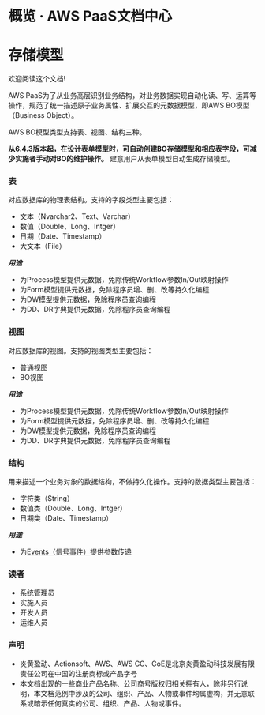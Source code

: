 # 概览 · AWS PaaS文档中心

# 存储模型

欢迎阅读这个文档!

AWS PaaS为了从业务高层识别业务结构，对业务数据实现自动化读、写、运算等操作，规范了统一描述原子业务属性、扩展交互的元数据模型，即AWS BO模型（Business Object）。

AWS BO模型类型支持表、视图、结构三种。

**从6.4.3版本起，在设计表单模型时，可自动创建BO存储模型和相应表字段，可减少实施者手动对BO的维护操作。** 建意用户从表单模型自动生成存储模型。

### 表

对应数据库的物理表结构。支持的字段类型主要包括：

  * 文本（Nvarchar2、Text、Varchar）
  * 数值（Double、Long、Intger）
  * 日期（Date、Timestamp）
  * 大文本（File）

**_用途_**

  * 为Process模型提供元数据，免除传统Workflow参数In/Out映射操作
  * 为Form模型提供元数据，免除程序员增、删、改等持久化编程
  * 为DW模型提供元数据，免除程序员查询编程
  * 为DD、DR字典提供元数据，免除程序员查询编程

### 视图

对应数据库的视图。支持的视图类型主要包括：

  * 普通视图
  * BO视图

**_用途_**

  * 为Process模型提供元数据，免除传统Workflow参数In/Out映射操作
  * 为Form模型提供元数据，免除程序员增、删、改等持久化编程
  * 为DW模型提供元数据，免除程序员查询编程
  * 为DD、DR字典提供元数据，免除程序员查询编程

### 结构

用来描述一个业务对象的数据结构，不做持久化操作。支持的数据类型主要包括：

  * 字符类（String）
  * 数值类（Double、Long、Intger）
  * 日期类（Date、Timestamp）

**_用途_**

  * 为[Events（信号事件）](<https://docs.awspaas.com/reference-guide/aws-paas-process-event-reference-guide/appendix/bo_structure.html>)提供参数传递

### 读者

  * 系统管理员
  * 实施人员
  * 开发人员
  * 运维人员

### 声明

  * 炎黄盈动、Actionsoft、AWS、AWS CC、CoE是北京炎黄盈动科技发展有限责任公司在中国的注册商标或产品字号
  * 本文档出现的一些商业产品名称、公司商号版权归相关拥有人，除非另行说明，本文档范例中涉及的公司、组织、产品、人物或事件均属虚构，并无意联系或暗示任何真实的公司、组织、产品、人物或事件。